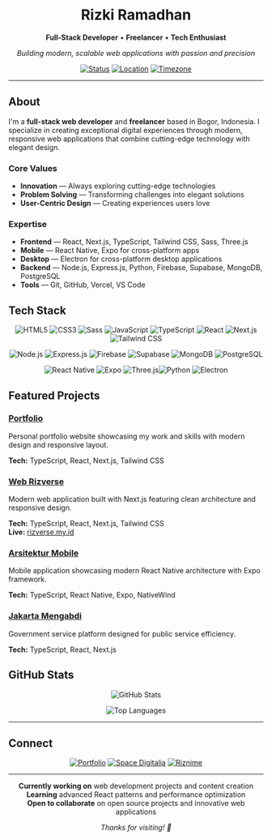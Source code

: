 <div align="center">

# Rizki Ramadhan

**Full-Stack Developer** • **Freelancer** • **Tech Enthusiast**

_Building modern, scalable web applications with passion and precision_

[![Status](https://img.shields.io/badge/Status-Available%20for%20Hire-10B981?style=flat-square&logo=github&logoColor=white)](https://github.com/Rizkiramadhan20)
[![Location](https://img.shields.io/badge/Location-Bogor%2C%20Indonesia-3B82F6?style=flat-square&logo=location&logoColor=white)](https://maps.google.com/?q=Bogor,Indonesia)
[![Timezone](https://img.shields.io/badge/Timezone-UTC%2B07:00-F59E0B?style=flat-square&logo=clock&logoColor=white)](https://time.is/UTC%2B7)

</div>

---

## About

I'm a **full-stack web developer** and **freelancer** based in Bogor, Indonesia. I specialize in creating exceptional digital experiences through modern, responsive web applications that combine cutting-edge technology with elegant design.

### Core Values

- **Innovation** — Always exploring cutting-edge technologies
- **Problem Solving** — Transforming challenges into elegant solutions
- **User-Centric Design** — Creating experiences users love

### Expertise

- **Frontend** — React, Next.js, TypeScript, Tailwind CSS, Sass, Three.js
- **Mobile** — React Native, Expo for cross-platform apps
- **Desktop** — Electron for cross-platform desktop applications
- **Backend** — Node.js, Express.js, Python, Firebase, Supabase, MongoDB, PostgreSQL
- **Tools** — Git, GitHub, Vercel, VS Code

## Tech Stack

<div align="center">

![HTML5](https://img.shields.io/badge/HTML5-E34F26?style=flat-square&logo=html5&logoColor=white)
![CSS3](https://img.shields.io/badge/CSS3-1572B6?style=flat-square&logo=css3&logoColor=white)
![Sass](https://img.shields.io/badge/Sass-CC6699?style=flat-square&logo=sass&logoColor=white)
![JavaScript](https://img.shields.io/badge/JavaScript-F7DF1E?style=flat-square&logo=javascript&logoColor=black)
![TypeScript](https://img.shields.io/badge/TypeScript-007ACC?style=flat-square&logo=typescript&logoColor=white)
![React](https://img.shields.io/badge/React-20232A?style=flat-square&logo=react&logoColor=61DAFB)
![Next.js](https://img.shields.io/badge/Next.js-000000?style=flat-square&logo=next.js&logoColor=white)
![Tailwind CSS](https://img.shields.io/badge/Tailwind_CSS-38B2AC?style=flat-square&logo=tailwind-css&logoColor=white)

![Node.js](https://img.shields.io/badge/Node.js-43853D?style=flat-square&logo=node.js&logoColor=white)
![Express.js](https://img.shields.io/badge/Express.js-000000?style=flat-square&logo=express&logoColor=white)
![Firebase](https://img.shields.io/badge/Firebase-FFCA28?style=flat-square&logo=firebase&logoColor=black)
![Supabase](https://img.shields.io/badge/Supabase-3ECF8E?style=flat-square&logo=supabase&logoColor=white)
![MongoDB](https://img.shields.io/badge/MongoDB-47A248?style=flat-square&logo=mongodb&logoColor=white)
![PostgreSQL](https://img.shields.io/badge/PostgreSQL-316192?style=flat-square&logo=postgresql&logoColor=white)

![React Native](https://img.shields.io/badge/React_Native-20232A?style=flat-square&logo=react&logoColor=61DAFB)
![Expo](https://img.shields.io/badge/Expo-000000?style=flat-square&logo=expo&logoColor=white)
![Three.js](https://img.shields.io/badge/Three.js-000000?style=flat-square&logo=three.js&logoColor=white)![Python](https://img.shields.io/badge/Python-3776AB?style=flat-square&logo=python&logoColor=white)
![Electron](https://img.shields.io/badge/Electron-191970?style=flat-square&logo=electron&logoColor=white)

</div>

## Featured Projects

### [Portfolio](https://github.com/Rizkiramadhan20/portofolio)

Personal portfolio website showcasing my work and skills with modern design and responsive layout.

**Tech:** TypeScript, React, Next.js, Tailwind CSS

### [Web Rizverse](https://github.com/Rizkiramadhan20/web-rizverse)

Modern web application built with Next.js featuring clean architecture and responsive design.

**Tech:** TypeScript, React, Next.js, Tailwind CSS  
**Live:** [rizverse.my.id](https://rizverse.my.id)

### [Arsitektur Mobile](https://github.com/Rizkiramadhan20/arsitektur-mobile)

Mobile application showcasing modern React Native architecture with Expo framework.

**Tech:** TypeScript, React Native, Expo, NativeWind

### [Jakarta Mengabdi](https://github.com/Rizkiramadhan20/jakarta-mengabdi)

Government service platform designed for public service efficiency.

**Tech:** TypeScript, React, Next.js

## GitHub Stats

<div align="center">

![GitHub Stats](https://github-readme-stats.vercel.app/api?username=Rizkiramadhan20&show_icons=true&theme=default&hide_border=true&count_private=true)

![Top Languages](https://github-readme-stats.vercel.app/api/top-langs/?username=Rizkiramadhan20&layout=compact&theme=default&hide_border=true)

</div>

---

## Connect

<div align="center">

[![Portfolio](https://img.shields.io/badge/Portfolio-000000?style=flat-square&logo=About.me&logoColor=white)](https://rizkiramadhan.web.id)
[![Space Digitalia](https://img.shields.io/badge/Space_Digitalia-000000?style=flat-square&logo=About.me&logoColor=white)](https://spacedigitalia.my.id)
[![Riznime](https://img.shields.io/badge/Riznime-000000?style=flat-square&logo=About.me&logoColor=white)](https://riznime.vercel.app)

</div>

---

<div align="center">

**Currently working on** web development projects and content creation  
**Learning** advanced React patterns and performance optimization  
**Open to collaborate** on open source projects and innovative web applications

_Thanks for visiting! 👋_

</div>
